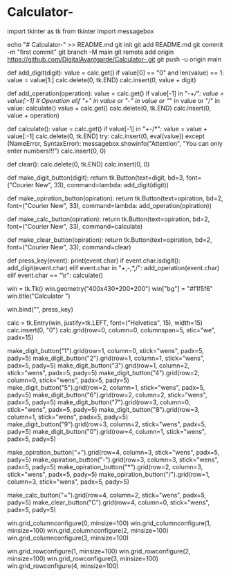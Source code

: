 # Calculator-

import tkinter as tk
from tkinter import messagebox

echo "# Calculator-" >> README.md
git init
git add README.md
git commit -m "first commit"
git branch -M main
git remote add origin https://github.com/DigitalAvantgarde/Calculator-.git
git push -u origin main

def add_digit(digit):
    value = calc.get()
    if value[0] == "0" and len(value) == 1:
        value = value[1:]
    calc.delete(0, tk.END)
    calc.insert(0, value + digit)


def add_operation(operation):
    value = calc.get()
    if value[-1] in "-+*/":
        value = value[:-1]
    # Operation
    elif "+" in value or "-" in value or "*" in value or "/" in value:
        calculate()
        value = calc.get()
    calc.delete(0, tk.END)
    calc.insert(0, value + operation)


def calculate():
    value = calc.get()
    if value[-1] in "+-/*":
        value = value + value[:-1]
    calc.delete(0, tk.END)
    try:
        calc.insert(0, eval(value))
    except (NameError, SyntaxError):
        messagebox.showinfo("Attention", "You can only enter numbers!!!")
        calc.insert(0, 0)


def clear():
    calc.delete(0, tk.END)
    calc.insert(0, 0)


def make_digit_button(digit):
    return tk.Button(text=digit, bd=3, font=("Courier New", 33),
                     command=lambda: add_digit(digit))


def make_opiration_button(opiration):
    return tk.Button(text=opiration, bd=2, font=("Courier New", 33),
                     command=lambda: add_operation(opiration))


def make_calc_button(opiration):
    return tk.Button(text=opiration, bd=2, font=("Courier New", 33),
                     command=calculate)


def make_clear_button(opiration):
    return tk.Button(text=opiration, bd=2, font=("Courier New", 33),
                     command=clear)


def press_key(event):
    print(event.char)
    if event.char.isdigit():
        add_digit(event.char)
    elif event.char in "+,-,*,/":
        add_operation(event.char)
    elif event.char == "\r":
        calculate()


win = tk.Tk()
win.geometry("400x430+200+200")
win["bg"] = "#f1f5f6"
win.title("Calculator ")

win.bind("<Key>", press_key)

calc = tk.Entry(win, justify=tk.LEFT, font=("Helvetica", 15), width=15)
calc.insert(0, "0")
calc.grid(row=0, column=0, columnspan=5, stic="we", padx=15)

make_digit_button("1").grid(row=1, column=0, stick="wens", padx=5, pady=5)
make_digit_button("2").grid(row=1, column=1, stick="wens", padx=5, pady=5)
make_digit_button("3").grid(row=1, column=2, stick="wens", padx=5, pady=5)
make_digit_button("4").grid(row=2, column=0, stick="wens", padx=5, pady=5)
make_digit_button("5").grid(row=2, column=1, stick="wens", padx=5, pady=5)
make_digit_button("6").grid(row=2, column=2, stick="wens", padx=5, pady=5)
make_digit_button("7").grid(row=3, column=0, stick="wens", padx=5, pady=5)
make_digit_button("8").grid(row=3, column=1, stick="wens", padx=5, pady=5)
make_digit_button("9").grid(row=3, column=2, stick="wens", padx=5, pady=5)
make_digit_button("0").grid(row=4, column=1, stick="wens", padx=5, pady=5)

make_opiration_button("+").grid(row=4, column=3, stick="wens", padx=5, pady=5)
make_opiration_button("-").grid(row=3, column=3, stick="wens", padx=5, pady=5)
make_opiration_button("*").grid(row=2, column=3, stick="wens", padx=5, pady=5)
make_opiration_button("/").grid(row=1, column=3, stick="wens", padx=5, pady=5)

make_calc_button("=").grid(row=4, column=2, stick="wens", padx=5, pady=5)
make_clear_button("C").grid(row=4, column=0, stick="wens", padx=5, pady=5)

win.grid_columnconfigure(0, minsize=100)
win.grid_columnconfigure(1, minsize=100)
win.grid_columnconfigure(2, minsize=100)
win.grid_columnconfigure(3, minsize=100)

win.grid_rowconfigure(1, minsize=100)
win.grid_rowconfigure(2, minsize=100)
win.grid_rowconfigure(3, minsize=100)
win.grid_rowconfigure(4, minsize=100)
